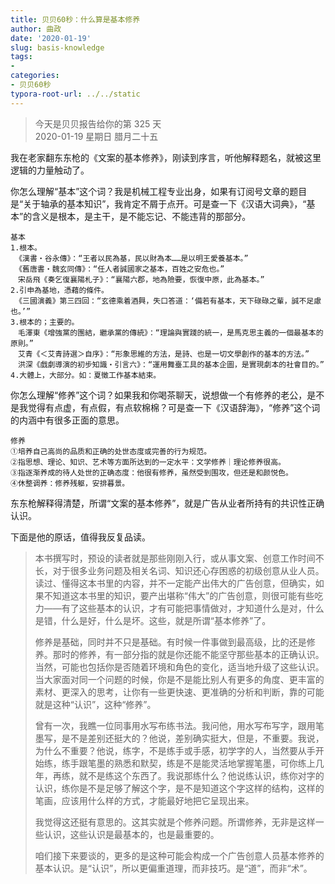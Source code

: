 ```yaml
---
title: 贝贝60秒：什么算是基本修养
author: 曲政
date: '2020-01-19'
slug: basis-knowledge
tags:
- 
categories:
- 贝贝60秒
typora-root-url: ../../static
---
```

> 今天是贝贝报告给你的第 325 天   
> 2020-01-19 星期日 腊月二十五

我在老家翻东东枪的《文案的基本修养》，刚读到序言，听他解释题名，就被这里逻辑的力量触动了。

你怎么理解“基本”这个词？我是机械工程专业出身，如果有订阅号文章的题目是“关于轴承的基本知识”，我肯定不屑于点开。可是查一下《汉语大词典》，“基本”的含义是根本，是主干，是不能忘记、不能违背的那部分。

```汉语大词典
基本  
1.根本。
 《漢書‧谷永傳》：“王者以民為基，民以財為本……是以明王愛養基本。”
 《舊唐書‧魏玄同傳》：“任人者誠國家之基本，百姓之安危也。”
　宋岳飛《奏乞復襄陽札子》：“襄陽六郡，地為險要，恢復中原，此為基本。”
2.引申為基地，憑藉的條件。
 《三國演義》第三四回：“玄德乘着酒興，失口答道：‘備若有基本，天下碌碌之輩，誠不足慮也。’”
3.根本的；主要的。
　毛澤東《增強黨的團結，繼承黨的傳統》：“理論與實踐的統一，是馬克思主義的一個最基本的原則。”
　艾青《＜艾青詩選＞自序》：“形象思維的方法，是詩、也是一切文學創作的基本的方法。”
　洪深《戲劇導演的初步知識‧引言六》：“運用舞臺工具的基本企圖，是實現劇本的社會目的。”
4.大體上，大部分。如：夏徵工作基本結束。
```

你怎么理解“修养”这个词？如果我和你喝茶聊天，说想做一个有修养的老公，是不是我觉得有点虚，有点假，有点软棉棉？可是查一下《汉语辞海》，“修养”这个词的内涵中有很多正面的意思。

```汉语辞海
修养
①培养自己高尚的品质和正确的处世态度或完善的行为规范。
②指思想、理论、知识、艺术等方面所达到的一定水平：文学修养｜理论修养很高。
③指逐渐养成的待人处世的正确态度：他很有修养，虽然受到围攻，但还是和颜悦色。
④休整调养：修养残躯，安排暮景。
```

东东枪解释得清楚，所谓“文案的基本修养”，就是广告从业者所持有的共识性正确认识。

下面是他的原话，值得我反复品读。

>   本书撰写时，预设的读者就是那些刚刚入行，或从事文案、创意工作时间不长，对于很多业务问题及相关名词、知识还心存困惑的初级创意从业人员。读过、懂得这本书里的内容，并不一定能产出伟大的广告创意，但确实，如果不知道这本书里的知识，要产出堪称“伟大”的广告创意，则很可能有些吃力——有了这些基本的认识，才有可能把事情做对，才知道什么是对，什么是错，什么是好，什么是坏。这些，就是所谓“基本修养”了。
>
>   修养是基础，同时并不只是基础。有时候一件事做到最高级，比的还是修养。那时的修养，有一部分指的就是你还能不能坚守那些基本的正确认识。当然，可能也包括你是否随着环境和角色的变化，适当地升级了这些认识。当大家面对同一个问题的时候，你是不是能比别人有更多的角度、更丰富的素材、更深入的思考，让你有一些更快速、更准确的分析和判断，靠的可能就是这种“认识”，这种“修养”。
>
>   曾有一次，我瞧一位同事用水写布练书法。我问他，用水写布写字，跟用笔墨写，是不是差别还挺大的？他说，差别确实挺大，但是，不重要。我说，为什么不重要？他说，练字，不是练手或手感，初学字的人，当然要从手开始练，练手跟笔墨的熟悉和默契，练是不是能灵活地掌握笔墨，可你练上几年，再练，就不是练这个东西了。我说那练什么？他说练认识，练你对字的认识，练你是不是足够了解这个字，是不是知道这个字这样的结构，这样的笔画，应该用什么样的方式，才能最好地把它呈现出来。
>
>   我觉得这还挺有意思的。这其实就是个修养问题。所谓修养，无非是这样一些认识，这些认识是最基本的，也是最重要的。
>
>   咱们接下来要谈的，更多的是这种可能会构成一个广告创意人员基本修养的基本认识。是“认识”，所以更偏重道理，而非技巧。是“道”，而非“术”。